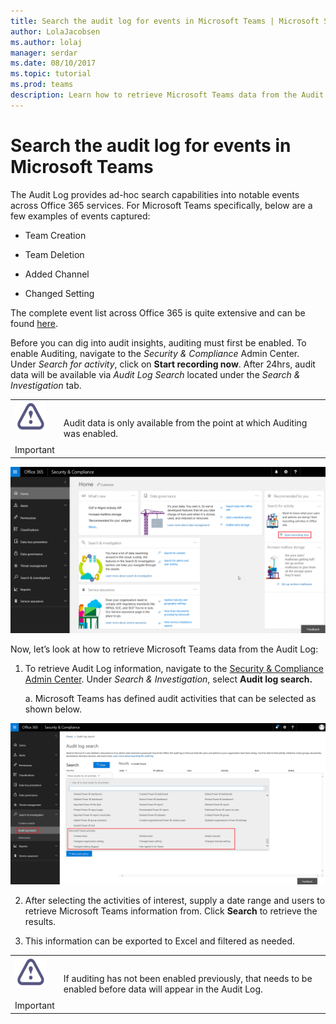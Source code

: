 ```yaml
---
title: Search the audit log for events in Microsoft Teams | Microsoft Support
author: LolaJacobsen
ms.author: lolaj
manager: serdar
ms.date: 08/10/2017
ms.topic: tutorial
ms.prod: teams
description: Learn how to retrieve Microsoft Teams data from the Audit log.
---
```


Search the audit log for events in Microsoft Teams
==================================================

The Audit Log provides ad-hoc search capabilities into notable events across Office 365 services. For Microsoft Teams specifically, below are a few examples of events captured:

-   Team Creation

-   Team Deletion

-   Added Channel

-   Changed Setting

The complete event list across Office 365 is quite extensive and can be found [here](https://support.office.com/en-us/article/Search-the-audit-log-in-the-Office-365-Security-Compliance-Center-0d4d0f35-390b-4518-800e-0c7ec95e946c?ui=en-US&rs=en-US&ad=US#ID0EABAAA=Audited_activities).

Before you can dig into audit insights, auditing must first be enabled. To enable Auditing, navigate to the *Security & Compliance* Admin Center. Under *Search for activity*, click on **Start recording now**. After 24hrs, audit data will be available via *Audit Log Search* located under the *Search & Investigation* tab.


| |  |
|---------|---------|
|![](media/Search_the_audit_log_for_events_in_Microsoft_Teams_image1.png)<br></br>Important     |Audit data is only available from the point at which Auditing was enabled.         |

![](media/Search_the_audit_log_for_events_in_Microsoft_Teams_image2.png)

Now, let’s look at how to retrieve Microsoft Teams data from the Audit Log:

1.  To retrieve Audit Log information, navigate to the [Security & Compliance Admin Center](https://go.microsoft.com/fwlink/?linkid=855775). Under *Search & Investigation*, select **Audit log search.**

    a.  Microsoft Teams has defined audit activities that can be selected as shown below.

![](media/Search_the_audit_log_for_events_in_Microsoft_Teams_image3.png)

2.  After selecting the activities of interest, supply a date range and users to retrieve Microsoft Teams information from. Click **Search** to retrieve the results.

3.  This information can be exported to Excel and filtered as needed.


|  | |
|---------|---------|
|![](media/Search_the_audit_log_for_events_in_Microsoft_Teams_image1.png)<br></br>Important |If auditing has not been enabled previously, that needs to be enabled before data will appear in the Audit Log.         |
